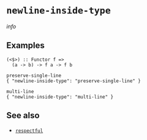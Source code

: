 # `newline-inside-type`

$info$

## Examples

```fourmolu-example-input
(<$>) :: Functor f =>
  (a -> b) -> f a -> f b
```
```fourmolu-example-tab
preserve-single-line
{ "newline-inside-type": "preserve-single-line" }
```
```fourmolu-example-tab
multi-line
{ "newline-inside-type": "multi-line" }
```

## See also

* [`respectful`](/config/respectful)
